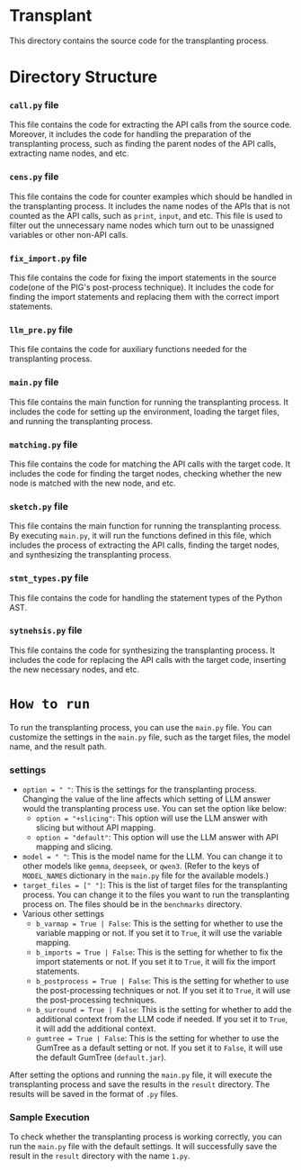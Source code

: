 # Transplant 
This directory contains the source code for the transplanting process. 

# Directory Structure
### `call.py` file
This file contains the code for extracting the API calls from the source code. Moreover, it includes the code for handling the preparation of the transplanting process, such as finding the parent nodes of the API calls, extracting name nodes, and etc.

### `cens.py` file
This file contains the code for counter examples which should be handled in the transplanting process. It includes the name nodes of the APIs that is not counted as the API calls, such as `print`, `input`, and etc. This file is used to filter out the unnecessary name nodes which turn out to be unassigned variables or other non-API calls.

### `fix_import.py` file
This file contains the code for fixing the import statements in the source code(one of the PIG's post-process technique). It includes the code for finding the import statements and replacing them with the correct import statements.

### `llm_pre.py` file 
This file contains the code for auxiliary functions needed for the transplanting process.

### `main.py` file 
This file contains the main function for running the transplanting process. It includes the code for setting up the environment, loading the target files, and running the transplanting process.

### `matching.py` file
This file contains the code for matching the API calls with the target code. It includes the code for finding the target nodes, checking whether the new node is matched with the new node, and etc.

### `sketch.py` file
This file contains the main function for running the transplanting process. By executing `main.py`, it will run the functions defined in this file, which includes the process of extracting the API calls, finding the target nodes, and synthesizing the transplanting process.

### `stmt_types.`py file
This file contains the code for handling the statement types of the Python AST. 

### `sytnehsis.py` file
This file contains the code for synthesizing the transplanting process. It includes the code for replacing the API calls with the target code, inserting the new necessary nodes, and etc.

# `How to run`
To run the transplanting process, you can use the `main.py` file.
You can customize the settings in the `main.py` file, such as the target files, the model name, and the result path.

### settings
- `option = " "`: This is the settings for the transplanting process. Changing the value of the line affects which setting of LLM answer would the transplanting process use. You can set the option like below:
  - `option = "+slicing"`: This option will use the LLM answer with slicing but without API mapping.
  - `option = "default"`: This option will use the LLM answer with API mapping and slicing.
- `model = " "`: This is the model name for the LLM. You can change it to other models like `gemma`, `deepseek`, or `qwen3`. (Refer to the keys of `MODEL_NAMES` dictionary in the `main.py` file for the available models.)
- `target_files = [" "]`: This is the list of target files for the transplanting process. You can change it to the files you want to run the transplanting process on. The files should be in the `benchmarks` directory.
- Various other settings 
  - `b_varmap = True | False`: This is the setting for whether to use the variable mapping or not. If you set it to `True`, it will use the variable mapping.
  - `b_imports = True | False`: This is the setting for whether to fix the import statements or not. If you set it to `True`, it will fix the import statements.
  - `b_postprocess = True | False`: This is the setting for whether to use the post-processing techniques or not. If you set it to `True`, it will use the post-processing techniques.
  - `b_surround = True | False`: This is the setting for whether to add the additional context from the LLM code if needed. If you set it to `True`, it will add the additional context.
  - `gumtree = True | False`: This is the setting for whether to use the GumTree as a default setting or not. If you set it to `False`, it will use the default GumTree (`default.jar`).

After setting the options and running the `main.py` file, it will execute the transplanting process and save the results in the `result` directory. The results will be saved in the format of `.py` files.

### Sample Execution
To check whether the transplanting process is working correctly, you can run the `main.py` file with the default settings. It will successfully save the result in the `result` directory with the name `1.py`.

